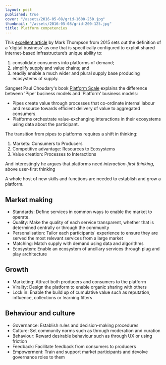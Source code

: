 ```yaml
---
layout: post
published: true
cover: "/assets/2016-05-08/grid-1600-250.jpg"
thumbnail: "/assets/2016-05-08/grid-200-125.jpg"
title: Platform competencies
---
```


This [excellent article](http://www.computerweekly.com/opinion/Where-next-for-UK-government-as-a-platform) by Mark Thompson from 2015 sets out the definition of a 'digital business' as one that is specifically configured to exploit shared internet-based infrastructure’s unique ability to:

1. consolidate consumers into platforms of demand;
2. simplify supply and value chains; and
3. readily enable a much wider and plural supply base producing ecosystems of supply.

Sangeet Paul Choudary's book [Platform Scale](https://www.amazon.co.uk/Platform-Scale-emerging-business-investment/dp/9810967586) explains the difference between 'Pipe' business models and 'Platform' business models:

* Pipes create value through processes that co-ordinate internal labour and resource towards efficient delivery of value to aggregated consumers.
* Platforms orchestrate value-exchanging interactions in their ecosystems using data about the participant.

The transition from pipes to platforms requires a shift in thinking:

1. Markets: Consumers to Producers
2. Competitive advantage: Resources to Ecosystems
3. Value creation: Processes to Interactions

And interestingly he argues that platforms need _interaction-first thinking_, above user-first thinking

A whole host of new skills and functions are needed to establish and grow a platform.

## Market making

* Standards: Define services in common ways to enable the market to operate.
* Quality: Make the quality of each service transparent, whether that is determined centrally or through the community
* Personalisation: Tailor each participants' experience to ensure they are served the most relevant services from a large market
* Matching: Match supply with demand using data and algorithms
* Ecosystem: Enable an ecosystem of ancillary services through plug and play architecture

## Growth

* Marketing: Attract both producers and consumers to the platform
* Virality: Design the platform to enable organic sharing with others
* Lock in: Enable the build up of cumulative value such as reputation, influence, collections or learning filters

## Behaviour and culture

* Governance: Establish rules and decision-making procedures
* Culture: Set community norms such as through moderation and curation
* Behaviour: Reward desirable behaviour such as through UX or using friction
* Feedback: Facilitate feedback from consumers to producers
* Empowerment: Train and support market participants and devolve governance roles to them
